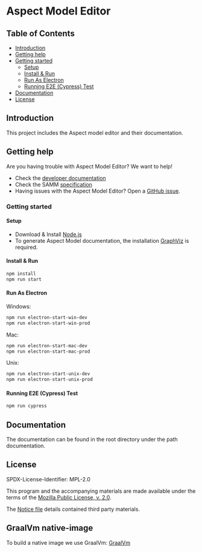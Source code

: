 # Aspect Model Editor

## Table of Contents

- [Introduction](#introduction)
- [Getting help](#getting-help)
- [Getting started](#getting-started)
  - [Setup](#setup)
  - [Install & Run](#install--run)
  - [Run As Electron](#run-as-electron)
  - [Running E2E (Cypress) Test](#running-e2e-cypress-test)
- [Documentation](#documentation)
- [License](#license)

## Introduction

This project includes the Aspect model editor and their documentation.

## Getting help

Are you having trouble with Aspect Model Editor? We want to help!

* Check the [developer documentation](https://eclipse-esmf.github.io)
* Check the
  SAMM [specification](https://eclipse-esmf.github.io/samm-specification/2.0.0/index.html)
* Having issues with the Aspect Model Editor? Open
  a [GitHub issue](https://github.com/eclipse-esmf/esmf-aspect-model-editor/issues).

### Getting started

#### Setup

* Download & Install [Node.js](https://nodejs.org/en/download/)
* To generate Aspect Model documentation, the installation [GraphViz](https://graphviz.org/download) is required.

#### Install & Run

```bash
npm install
npm run start
```

#### Run As Electron

Windows:

```bash
npm run electron-start-win-dev
npm run electron-start-win-prod
```

Mac:

```bash
npm run electron-start-mac-dev
npm run electron-start-mac-prod
```

Unix:

```bash
npm run electron-start-unix-dev
npm run electron-start-unix-prod
```

#### Running E2E (Cypress) Test

```bash
npm run cypress
```

## Documentation

The documentation can be found in the root directory under the path documentation.

## License

SPDX-License-Identifier: MPL-2.0

This program and the accompanying materials are made available under the terms of the
[Mozilla Public License, v. 2.0](LICENSE).

The [Notice file](NOTICE.md) details contained third party materials.

## GraalVm native-image

To build a native image we use GraalVm: [GraalVm](https://github.com/oracle/graal/tree/vm-ce-22.1.0)
